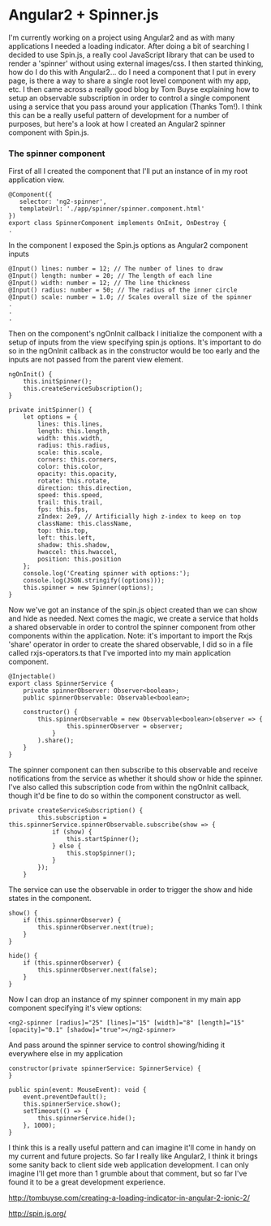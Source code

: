 # Angular2 + Spinner.js

I'm currently working on a project using Angular2 and as with many applications I needed a loading indicator.  After doing a bit of searching I decided to use Spin.js, a really cool JavaScript library that can be used to render a 'spinner' without using external images/css.  I then started thinking, how do I do this with Angular2... do I need a component that I put in every page, is there a way to share a single root level component with my app, etc.  I then came across a really good blog by Tom Buyse explaining how to setup an observable subscription in order to control a single component using a service that you pass around your application (Thanks Tom!).  I think this can be a really useful pattern of development for a number of purposes, but here's a look at how I created an Angular2 spinner component with Spin.js.
    
### The spinner component
First of all I created the component that I'll put an instance of in my root application view.

```
@Component({
   selector: 'ng2-spinner',
   templateUrl: './app/spinner/spinner.component.html'
})
export class SpinnerComponent implements OnInit, OnDestroy {
.
```
In the component I exposed the Spin.js options as Angular2 component inputs

```
@Input() lines: number = 12; // The number of lines to draw
@Input() length: number = 20; // The length of each line
@Input() width: number = 12; // The line thickness
@Input() radius: number = 50; // The radius of the inner circle
@Input() scale: number = 1.0; // Scales overall size of the spinner
. 
.
.
```

Then on the component's ngOnInit callback I initialize the component with a setup of inputs from the view specifying spin.js options.  It's important to do
so in the ngOnInit callback as in the constructor would be too early and the inputs are not passed from the parent view element.

```
ngOnInit() {
    this.initSpinner();
    this.createServiceSubscription();
}

private initSpinner() {
    let options = {
        lines: this.lines,
        length: this.length,
        width: this.width,
        radius: this.radius,
        scale: this.scale,
        corners: this.corners,
        color: this.color,
        opacity: this.opacity,
        rotate: this.rotate,
        direction: this.direction,
        speed: this.speed,
        trail: this.trail,
        fps: this.fps,
        zIndex: 2e9, // Artificially high z-index to keep on top
        className: this.className,
        top: this.top,
        left: this.left,
        shadow: this.shadow,
        hwaccel: this.hwaccel,
        position: this.position
    };
    console.log('Creating spinner with options:');
    console.log(JSON.stringify((options)));
    this.spinner = new Spinner(options);
}

```

Now we've got an instance of the spin.js object created than we can show and hide as needed. Next comes the magic, we create a service that holds a shared observable in order to control the spinner component from other components within the application.  Note: it's important to import the Rxjs 'share' operator in order to create the shared observable, I did so in a file called rxjs-operators.ts that I've imported into my main application component.

```
@Injectable()
export class SpinnerService {
    private spinnerObserver: Observer<boolean>;
    public spinnerObservable: Observable<boolean>;

    constructor() {
        this.spinnerObservable = new Observable<boolean>(observer => {
                this.spinnerObserver = observer;
            }
        ).share();
    }
}
```

The spinner component can then subscribe to this observable and receive notifications from the service as whether it should show or hide the spinner.  I've also called this subscription code from within the ngOnInit callback, though it'd be fine to do so within the component constructor as well.

```
private createServiceSubscription() {
        this.subscription = this.spinnerService.spinnerObservable.subscribe(show => {
            if (show) {
                this.startSpinner();
            } else {
                this.stopSpinner();
            }
        });
    }
```

The service can use the observable in order to trigger the show and hide states in the component.

```
show() {
    if (this.spinnerObserver) {
        this.spinnerObserver.next(true);
    }
}

hide() {
    if (this.spinnerObserver) {
        this.spinnerObserver.next(false);
    }
}
```

Now I can drop an instance of my spinner component in my main app component specifying it's view options:

```
<ng2-spinner [radius]="25" [lines]="15" [width]="8" [length]="15" [opacity]="0.1" [shadow]="true"></ng2-spinner>
```

And pass around the spinner service to control showing/hiding it everywhere else in my application

```
constructor(private spinnerService: SpinnerService) {
}

public spin(event: MouseEvent): void {
    event.preventDefault();
    this.spinnerService.show();
    setTimeout(() => {
        this.spinnerService.hide();
    }, 1000);
}        
```    
    

I think this is a really useful pattern and can imagine it'll come in handy on my current and future projects. So far I really like Angular2, I think it brings some sanity back to client side web application development.  I can only imagine I'll get more than 1 grumble about that comment, but so far I've found it to be a great development experience.  


http://tombuyse.com/creating-a-loading-indicator-in-angular-2-ionic-2/

http://spin.js.org/